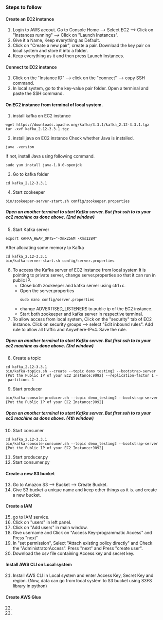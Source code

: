 ### Steps to follow

#### Create an EC2 instance
1. Login to AWS accout. Go to Console Home --> Select EC2 --> Click on "Instances running" --> Click on "Launch Instances".
2. Give it a Name, Keep everything as Default.
3. Click on "Create a new pair", create a pair. Download the key pair on local system and store it into a folder.
4. Keep everything as it and then press Launch Instances.

#### Connect to EC2 instance
1. Click on the "Instance ID" --> click on the "connect" --> copy SSH command.
2. In local system, go to the key-value pair folder. Open a terminal and paste the SSH command.

#### On EC2 instance from terminal of local system.
1. install kafka on EC2 instance
```
wget https://downloads.apache.org/kafka/3.3.1/kafka_2.12-3.3.1.tgz
tar -xvf kafka_2.12-3.3.1.tgz
```
2. install java on EC2 instance
Check whether Java is installed.
```
java -version
```
If not, install Java using following command. 
```
sudo yum install java-1.8.0-openjdk
```
3. Go to kafka folder
```
cd kafka_2.12-3.3.1
```
4. Start zookeeper
```
bin/zookeeper-server-start.sh config/zookeeper.properties
```
##### Open an another terminal to start Kafka server. But first ssh to to your ec2 machine as done above. (2nd window)
5. Start Kafka server
```
export KAFKA_HEAP_OPTS="-Xmx256M -Xms128M"
```
After allocating some memory to Kafka
```
cd kafka_2.12-3.3.1
bin/kafka-server-start.sh config/server.properties
```
6. To access the Kafka server of EC2 instance from local system
It is pointing to private server, change server.properties so that it can run in public IP.
    * Close both zookeeper and kafka server using ctrl+c.
    * Open the server.properties
      ```
      sudo nano config/server.properties 
      ```
    * change ADVERTISED_LISTENERS to public ip of the EC2 instance.
    * Start both zookeeper and kafka server in respective terminal.
7. To allow access from local system, Click on the "security" tab of EC2 instance. Click on security groups --> select "Edit inbound rules". Add rule to allow all traffic and Anywhere-IPv4. Save the rule.

##### Open an another terminal to start Kafka server. But first ssh to to your ec2 machine as done above. (3rd window)
8. Create a topic
```
cd kafka_2.12-3.3.1
bin/kafka-topics.sh --create --topic demo_testing2 --bootstrap-server {Put the Public IP of your EC2 Instance:9092} --replication-factor 1 --partitions 1
```
9. Start producer
```
bin/kafka-console-producer.sh --topic demo_testing2 --bootstrap-server {Put the Public IP of your EC2 Instance:9092} 
```
##### Open an another terminal to start Kafka server. But first ssh to to your ec2 machine as done above. (4th window)
10. Start consumer
```
cd kafka_2.12-3.3.1
bin/kafka-console-consumer.sh --topic demo_testing2 --bootstrap-server {Put the Public IP of your EC2 Instance:9092}
```
11. Start producer.py
12. Start consumer.py

#### Create a new S3 bucket
13. Go to Amazon S3 --> Bucket --> Create Bucket. 
14. Give S3 bucket a unique name and keep other things as it is. and create a new bucket. 

#### Create a IAM 
15. go to IAM service.
16. Click on "users" in left panel. 
17. Click on "Add users" in main window.
18. Give username and Click on "Access Key-programmatic Access" and Press "next"
19. In "set permission", Select "Attach existing policy directly" and Check the "AdministratorAccess". Press "next" and Press "create user".
20. Download the csv file containing Access key and secret key.

#### Install AWS CLI on Local system
21. Install AWS CLI in Local system and enter Access Key, Secret Key and region. (Now, data can go from local system to S3 bucket using S3FS library in python)

#### Create AWS Glue
22. 
23. 
